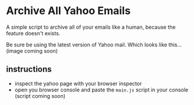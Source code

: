 # Archive All Yahoo Emails

A simple script to archive all of your emails like a human, because the feature doesn't exists.

Be sure be using the latest version of Yahoo mail. Which looks like this...
(image coming soon)

## instructions

- inspect the yahoo page with your browser inspector
- open you browser console and paste the `main.js` script in your console (script coming soon)
